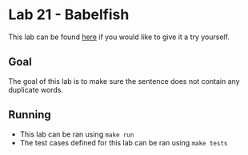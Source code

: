 # Lab 21 - Babelfish

This lab can be found [here](https://open.kattis.com/problems/babelfish) if you would like to give it a try yourself.

## Goal

The goal of this lab is to make sure the sentence does not contain any duplicate words.

## Running

- This lab can be ran using `make run`
- The test cases defined for this lab can be ran using `make tests`